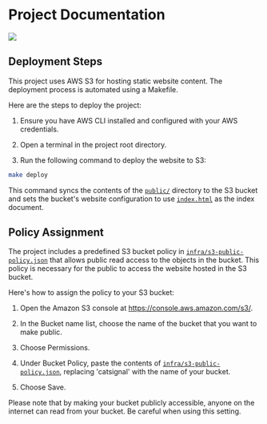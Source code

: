 

# Project Documentation

![](https://i.imgur.com/socgWhf.png)

## Deployment Steps

This project uses AWS S3 for hosting static website content. The deployment process is automated using a Makefile.

Here are the steps to deploy the project:

1. Ensure you have AWS CLI installed and configured with your AWS credentials.

2. Open a terminal in the project root directory.

3. Run the following command to deploy the website to S3:

```sh
make deploy
```

This command syncs the contents of the [`public/`](command:_github.copilot.openRelativePath?%5B%22public%2F%22%5D "public/") directory to the S3 bucket and sets the bucket's website configuration to use [`index.html`](command:_github.copilot.openRelativePath?%5B%22public%2Findex.html%22%5D "public/index.html") as the index document.

## Policy Assignment

The project includes a predefined S3 bucket policy in [`infra/s3-public-policy.json`](command:_github.copilot.openRelativePath?%5B%22infra%2Fs3-public-policy.json%22%5D "infra/s3-public-policy.json") that allows public read access to the objects in the bucket. This policy is necessary for the public to access the website hosted in the S3 bucket.

Here's how to assign the policy to your S3 bucket:

1. Open the Amazon S3 console at https://console.aws.amazon.com/s3/.

2. In the Bucket name list, choose the name of the bucket that you want to make public.

3. Choose Permissions.

4. Under Bucket Policy, paste the contents of [`infra/s3-public-policy.json`](command:_github.copilot.openRelativePath?%5B%22infra%2Fs3-public-policy.json%22%5D "infra/s3-public-policy.json"), replacing 'catsignal' with the name of your bucket.

5. Choose Save.

Please note that by making your bucket publicly accessible, anyone on the internet can read from your bucket. Be careful when using this setting.